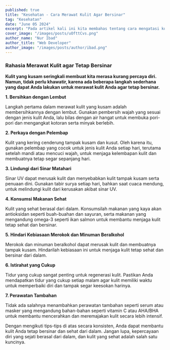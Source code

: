 ```yaml
---
published: true
title: "Kesehatan - Cara Merawat Kulit Agar Bersinar"
tag: "Kesehatan"
date: "June 05 2024"
excerpt: "Pada artikel kali ini kita membahas tentang cara mengatasi kulit yang kusam dengan simpel"
cover_image: "/images/posts/uOfttCvs.png"
author_name: "Nur Ibad"
author_title: "Web Developer"
author_image: "/images/posts/author/ibad.png"
---
```


### Rahasia Merawat Kulit agar Tetap Bersinar

**Kulit yang kusam seringkali membuat kita merasa kurang percaya diri. Namun, tidak perlu khawatir, karena ada beberapa langkah sederhana yang dapat Anda lakukan untuk merawat kulit Anda agar tetap bersinar.**

**1. Bersihkan dengan Lembut**

Langkah pertama dalam merawat kulit yang kusam adalah membersihkannya dengan lembut. Gunakan pembersih wajah yang sesuai dengan jenis kulit Anda, lalu bilas dengan air hangat untuk membuka pori-pori dan mengangkat kotoran serta minyak berlebih.

**2. Perkaya dengan Pelembap**

Kulit yang kering cenderung tampak kusam dan kusut. Oleh karena itu, gunakan pelembap yang cocok untuk jenis kulit Anda setiap hari, terutama setelah mandi atau mencuci wajah, untuk menjaga kelembapan kulit dan membuatnya tetap segar sepanjang hari.

**3. Lindungi dari Sinar Matahari**

Sinar UV dapat merusak kulit dan menyebabkan kulit tampak kusam serta penuaan dini. Gunakan tabir surya setiap hari, bahkan saat cuaca mendung, untuk melindungi kulit dari kerusakan akibat sinar UV.

**4. Konsumsi Makanan Sehat**

Kulit yang sehat berasal dari dalam. Konsumsilah makanan yang kaya akan antioksidan seperti buah-buahan dan sayuran, serta makanan yang mengandung omega-3 seperti ikan salmon untuk membantu menjaga kulit tetap sehat dan bersinar.

**5. Hindari Kebiasaan Merokok dan Minuman Beralkohol**

Merokok dan minuman beralkohol dapat merusak kulit dan membuatnya tampak kusam. Hindarilah kebiasaan ini untuk menjaga kulit tetap sehat dan bersinar dari dalam.

**6. Istirahat yang Cukup**

Tidur yang cukup sangat penting untuk regenerasi kulit. Pastikan Anda mendapatkan tidur yang cukup setiap malam agar kulit memiliki waktu untuk memperbaiki diri dan tampak segar keesokan harinya.

**7. Perawatan Tambahan**

Tidak ada salahnya menambahkan perawatan tambahan seperti serum atau masker yang mengandung bahan-bahan seperti vitamin C atau AHA/BHA untuk membantu mencerahkan dan meremajakan kulit secara lebih intensif.

Dengan mengikuti tips-tips di atas secara konsisten, Anda dapat membantu kulit Anda tetap bersinar dan sehat dari dalam. Jangan lupa, kepercayaan diri yang sejati berasal dari dalam, dan kulit yang sehat adalah salah satu kuncinya.
